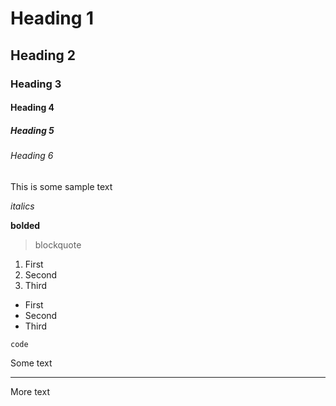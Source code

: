 # Heading 1
## Heading 2
### Heading 3
#### Heading 4
##### Heading 5
###### Heading 6

This is some sample text

*italics*

**bolded**

> blockquote

1. First
2. Second
3. Third

- First
- Second
- Third

`code`

Some text

---

More text

